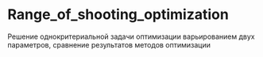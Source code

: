 # Range_of_shooting_optimization
Решение однокритериальной задачи оптимизации варьированием двух параметров, сравнение результатов методов оптимизации
